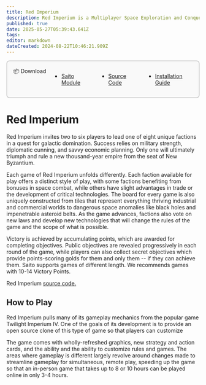 ```yaml
---
title: Red Imperium
description: Red Imperium is a Multiplayer Space Exploration and Conquest Game
published: true
date: 2025-05-27T05:39:43.641Z
tags: 
editor: markdown
dateCreated: 2024-08-22T10:46:21.909Z
---
```



<div style="display: block;border: 2px solid rgb(204, 204, 204);border-radius: 8px;padding: 0.5rem;background-color: rgb(249, 249, 249);opacity: 1;z-index: 99999;position: relative;margin-bottom: 1rem;max-width: max-content;padding-top: 1rem;padding-bottom: 1rem;padding-left: 1rem;padding-right: 1rem;">
	<div class="header-box">
		<div id="download" class="toc-header" style="margin-top: 0px !important;display: grid;grid-template-columns: min-content 1fr;align-items: start;">
			<div class="header-box-title" style="width: max-content; float: left; display: relative;"> 📦 Download</div>
			<ul class="header-box-links" style="display: flex; gap: 3rem; padding-top: 0rem; margin-left: 1rem;">
				<li style="margin-top: 0px;"><a href="https://wiki.saito.io/applications/mods/imperium.saito" class="is-asset-link">Saito Module</a></li>
				<li style="margin-top: 0px;"><a href="https://github.com/SaitoTech/saito/tree/master/node/mods/imperium" class="">Source Code</a></li>
				<li style="margin-top: 0px;"><a href="https://wiki.saito.io/applications/install" class="">Installation Guide</a></li>
			</ul>
		</div>
	</div>
</div>


# Red Imperium

Red Imperium invites two to six players to lead one of eight unique factions in a quest for galactic domination. Success relies on military strength, diplomatic cunning, and savvy economic planning. Only one will ultimately triumph and rule a new thousand-year empire from the seat of New Byzantium. 

Each game of Red Imperium unfolds differently. Each faction available for play offers a distinct style of play, with some factions benefiting from bonuses in space combat, while others have slight advantages in trade or the development of critical technologies. The board for every game is also uniquely constructed from tiles that represent everything thriving industrial and commercial worlds to dangerous space anomalies like black holes and impenetrable asteroid belts. As the game advances, factions also vote on new laws and develop new technologies that will change the rules of the game and the scope of what is possible.

Victory is achieved by accumulating points, which are awarded for completing objectives. Public objectives are revealed progressively in each round of the game, while players can also collect secret objectives which provide points-scoring golds for them and only them -- if they can achieve them. Saito supports games of different length. We recommends games with 10-14 Victory Points.

Red Imperium [source code.](https://github.com/SaitoTech/saito-lite-rust/tree/master/mods/imperium)

## How to Play

Red Imperium pulls many of its gameplay mechanics from the popular game Twilight Imperium IV. One of the goals of its development is to provide an open source clone of this type of game so that players can customize

The game comes with wholly-refreshed graphics, new strategy and action cards, and the ability and the ability to customize rules and games. The areas where gameplay is different largely revolve around changes made to streamline gameplay for simultaneous, remote play, speeding up the game so that an in-person game that takes up to 8 or 10 hours can be played online in only 3-4 hours.

